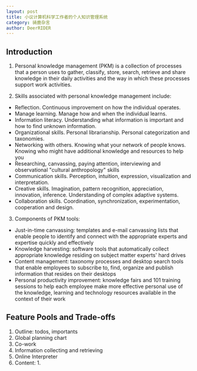 ```yaml
---
layout: post
title: 小议计算机科学工作者的个人知识管理系统
category: 骑鹿杂言
author: DeerRIDER
---
```


## Introduction

1. Personal knowledge management (PKM) is a collection of processes that a person uses to gather, classify, store, search, retrieve and share knowledge in their daily activities and the way in which these processes support work activities.

2. Skills associated with personal knowledge management include:
* Reflection. Continuous improvement on how the individual operates.
* Manage learning. Manage how and when the individual learns.
* Information literacy. Understanding what information is important and how to find unknown information.
* Organizational skills. Personal librarianship. Personal categorization and taxonomies.
* Networking with others. Knowing what your network of people knows. Knowing who might have additional knowledge and resources to help you
* Researching, canvassing, paying attention, interviewing and observational "cultural anthropology" skills
* Communication skills. Perception, intuition, expression, visualization and interpretation.
* Creative skills. Imagination, pattern recognition, appreciation, innovation, inference. Understanding of complex adaptive systems.
* Collaboration skills. Coordination, synchronization, experimentation, cooperation and design.

3. Components of PKM tools:
* Just-in-time canvassing: templates and e-mail canvassing lists that enable people to identify and connect with the appropriate experts and expertise quickly and effectively
* Knowledge harvesting: software tools that automatically collect appropriate knowledge residing on subject matter experts' hard drives
* Content management: taxonomy processes and desktop search tools that enable employees to subscribe to, find, organize and publish information that resides on their desktops
* Personal productivity improvement: knowledge fairs and 101 training sessions to help each employee make more effective personal use of the knowledge, learning and technology resources available in the context of their work


## Feature Pools and Trade-offs

1. Outline: todos, importants
2. Global planning chart
3. Co-work
4. Information collecting and retrieving
5. Online Interpreter
6. Content:
   1. 

